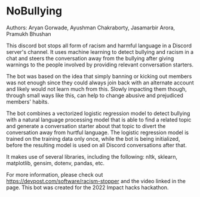 # NoBullying

Authors: Aryan Gorwade, Ayushman Chakraborty, Jasamarbir Arora, Pramukh Bhushan

This discord bot stops all form of racism and harmful language in a Discord server's channel. It uses machine 
learning to detect bullying and racism in a chat and steers the conversation away from the bullying after giving 
warnings to the people involved by providing relevant conversation starters. 

The bot was based on the idea that simply banning or kicking out members was not enough since they could always join back with an alternate account and likely would not learn much from this. Slowly impacting them though, through small ways like this, can help to change abusive and prejudiced members' habits. 

The bot combines a vectorized logistic regression model to detect bullying with a natural language processing model
that is able to find a related topic and generate a conversation starter about that topic to divert the conversation
away from hurtful language. The logistic regression model is trained on the training data only once, while the bot is being initialized, before the 
resulting model is used on all Discord conversations after that. 

It makes use of several libraries, including the following: nltk, sklearn, matplotlib, gensim, dotenv, pandas, etc.

For more information, please check out https://devpost.com/software/racism-stopper and the video linked in the page. This bot 
was created for the 2022 Impact hacks hackathon.
